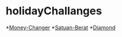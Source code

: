 # holidayChallanges

*[Money-Changer](https://github.com/aruri-z/holidayChallanges/blob/main/moneyChanger.js)
*[Satuan-Berat](https://github.com/aruri-z/holidayChallanges/blob/main/satuanBerat.js)
*[Diamond](https://github.com/aruri-z/holidayChallanges/blob/main/diamond.js)
